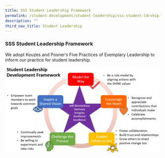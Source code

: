 ```yaml
---
title: SSS Student Leadership Framework
permalink: /student-development/student-leadership/sss-student-ldrship-framework
description: ""
third_nav_title: Student Leadership
---
```

### SSS Student Leadership Framework

We adopt Kouzes and Posner’s Five Practices of Exemplary Leadership to inform our practice for student leadership.

![](/images/sssstudentldrshipframework.jpg)

